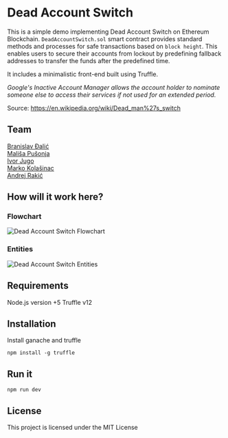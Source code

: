 # Dead Account Switch

This is a simple demo implementing Dead Account Switch on Ethereum Blockchain.
```DeadAccountSwitch.sol``` smart contract provides standard methods and processes for safe transactions based on `block height`. This enables users to secure their accounts from lockout by predefining fallback addresses to transfer the funds after the predefined time.

It includes a minimalistic front-end built using Truffle.

*Google's Inactive Account Manager allows the account holder to nominate someone else to access their services if not used for an extended period.*

Source: https://en.wikipedia.org/wiki/Dead_man%27s_switch
## Team
[Branislav Đalić](https://github.com/Omodaka9375) \
[Mališa Pušonja](https://github.com/horohronos) \
[Ivor Jugo](https://github.com/ivorrr) \
[Marko Kolašinac](https://github.com/SefSmrka) \
[Andrej Rakić](https://github.com/andrejrakic)

## How will it work here?

### Flowchart

![Dead Account Switch Flowchart](flowchart.png)

### Entities

![Dead Account Switch Entities](das.png)
## Requirements

Node.js version +5
Truffle v12 

## Installation

Install ganache and truffle
```
npm install -g truffle
```
## Run it

```
npm run dev
```

## License

This project is licensed under the MIT License

